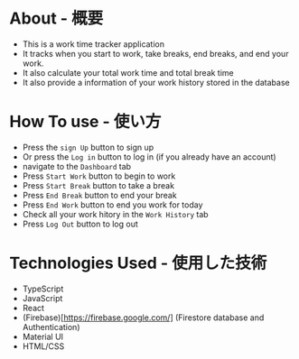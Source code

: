 
# About - 概要

- This is a work time tracker application
- It tracks when you start to work, take breaks, end breaks, and end your work.
- It also calculate your total work time and total break time
- It also provide a information of your work history stored in the database

# How To use - 使い方

- Press the `sign Up` button to sign up
- Or press the `Log in` button to log in (if you already have an account)
- navigate to the `Dashboard` tab
- Press `Start Work` button to begin to work
- Press `Start Break` button to take a break
- Press `End Break` button to end your break
- Press `End Work` button to end you work for today
- Check all your work hitory in the `Work History` tab
- Press `Log Out` button to log out

# Technologies Used - 使用した技術

- TypeScript
- JavaScript
- React
- (Firebase)[https://firebase.google.com/] (Firestore database and Authentication)
- Material UI
- HTML/CSS

